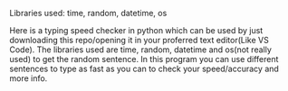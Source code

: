 Libraries used: time, random, datetime, os

Here is a typing speed checker in python which can be used by just downloading this repo/opening it in your proferred text editor(Like VS Code). The libraries used are time, random, datetime and os(not really used) to get the random sentence. In this program you can use different sentences to type as fast as you can to check your speed/accuracy and more info. 
